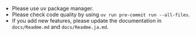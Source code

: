 - Please use uv package manager.
- Please check code quality by using `uv run pre-commit run --all-files`.
- If you add new features, please update the documentation in `docs/Readme.md` and `docs/Readme.ja.md`.
